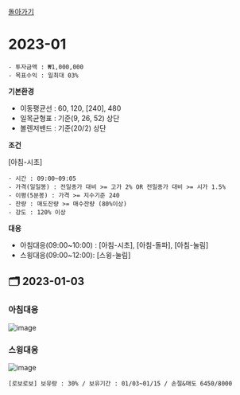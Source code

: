 [돌아가기](/StockCompany-Korea/README.md)

# 2023-01
```
- 투자금액 : ₩1,000,000
- 목표수익 : 일최대 03%
```

**기본환경**
- 이동평균선 : 60, 120, [240], 480
- 일목균형표 : 기준(9, 26, 52) 상단
- 볼렌저밴드 : 기준(20/2) 상단

**조건**

[아침-시초]
```
- 시간 : 09:00~09:05
- 가격(일일봉) : 전일종가 대비 >= 고가 2% OR 전일종가 대비 >= 시가 1.5%
- 이평(5분봉) : 가격 >= 지수기준 240
- 잔량 : 매도잔량 >= 매수잔량 (80%이상)
- 강도 : 120% 이상
```

**대응**
- 아침대응(09:00~10:00) : [아침-시초], [아침-돌파], [아침-눌림]
- 스윙대응(09:00~12:00): [스윙-눌림]

## :card_index_dividers: 2023-01-03
### 아침대응
![image](https://user-images.githubusercontent.com/77244047/210303430-06256f3d-85de-4118-b172-852418194cbd.png)

### 스윙대응
![image](https://user-images.githubusercontent.com/77244047/210303810-c033c6e0-133e-43a8-90d9-89c0ee2cc9d9.png)
```
[로보로보] 보유량 : 30% / 보유기간 : 01/03~01/15 / 손절&매도 6450/8000
```
